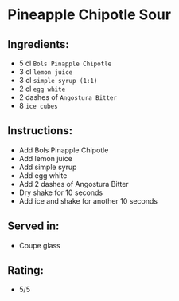 # Pineapple Chipotle Sour

## Ingredients:
- 5 cl `Bols Pinapple Chipotle`
- 3 cl `lemon juice`
- 3 cl `simple syrup (1:1)`
- 2 cl `egg white`
- 2 dashes of `Angostura Bitter`
- 8 `ice cubes`

## Instructions:
- Add Bols Pinapple Chipotle
- Add lemon juice
- Add simple syrup
- Add egg white
- Add 2 dashes of Angostura Bitter
- Dry shake for 10 seconds
- Add ice and shake for another 10 seconds

## Served in:
- Coupe glass

## Rating:
- 5/5